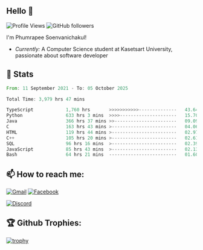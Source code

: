 
<h2>Hello 👋</h2> 

![Profile Views](https://komarev.com/ghpvc/?username=Homiez09&label=Profile%20views&color=0e75b6&style=flat)
![GitHub followers](https://img.shields.io/github/followers/HomieZ09.svg?style=social&label=Follow)


I'm Phumrapee Soenvanichakul!

- <i>Currently:</i> A Computer Science student at Kasetsart University, passionate about software developer

<h2>👀 Stats</h2>

<!--START_SECTION:waka-->

```rust
From: 11 September 2021 - To: 05 October 2025

Total Time: 3,979 hrs 47 mins

TypeScript            1,760 hrs       >>>>>>>>>>>--------------   43.64 %
Python                633 hrs 3 mins  >>>>---------------------   15.70 %
Java                  366 hrs 37 mins >>-----------------------   09.09 %
C                     163 hrs 43 mins >------------------------   04.06 %
HTML                  119 hrs 44 mins >------------------------   02.97 %
C++                   105 hrs 20 mins >------------------------   02.61 %
SQL                   96 hrs 16 mins  >------------------------   02.39 %
JavaScript            85 hrs 43 mins  >------------------------   02.13 %
Bash                  64 hrs 21 mins  -------------------------   01.60 %
```

<!--END_SECTION:waka-->

<h2>📫 How to reach me:</h2>

<a href="mailto:phumrapeesoen1@gmail.com">![Gmail](https://img.shields.io/badge/Gmail-D14836?style=for-the-badge&logo=gmail&logoColor=white)</a> 
<a href="https://web.facebook.com/phumrapee.soenvanichakul.3/">![Facebook](https://img.shields.io/badge/Facebook-4267B2?style=for-the-badge&logo=facebook&logoColor=white)</a>

<a href="https://discord.gg/EWnAEUtFVm">![Discord](https://discord.c99.nl/widget/theme-1/297740667784921089.png)</a> 

<h2>🏆 Github Trophies:</h2>

[![trophy](https://github-profile-trophy.vercel.app/?username=Homiez09&theme=discord&row=1)](https://github.com/ryo-ma/github-profile-trophy)
